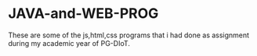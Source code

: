 # JAVA-and-WEB-PROG
These are some of the js,html,css programs that i had done as assignment during my academic year of PG-DIoT.

